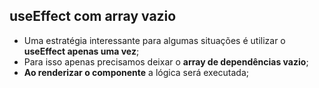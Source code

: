 ## useEffect com array vazio

- Uma estratégia interessante para algumas situações é utilizar o **useEffect apenas uma vez**;
- Para isso apenas precisamos deixar o **array de dependências vazio**;
- **Ao renderizar o componente** a lógica será executada;